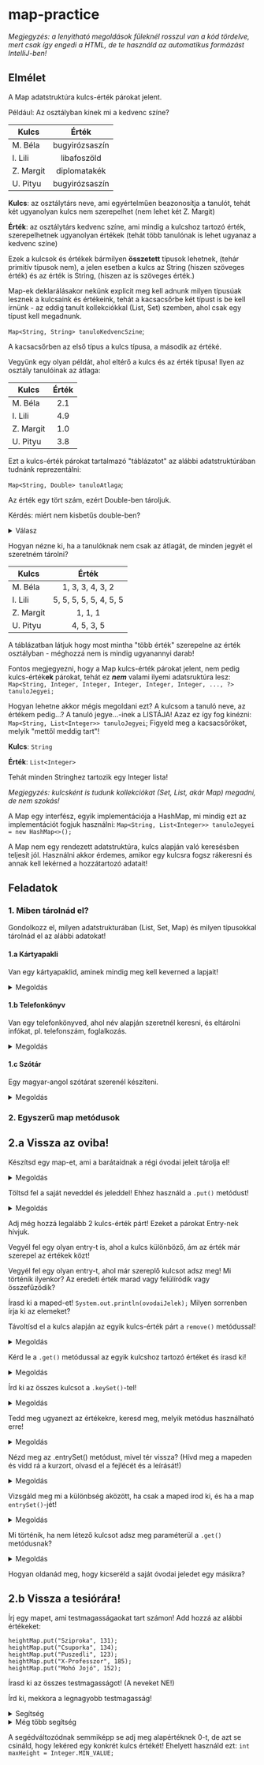 # map-practice

_Megjegyzés: a lenyitható megoldások füleknél
rosszul van a kód tördelve, mert csak így engedi a HTML,
de te használd az automatikus formázást IntelliJ-ben!_

## Elmélet

A Map adatstruktúra kulcs-érték párokat jelent.

Például: 
Az osztályban kinek mi a kedvenc színe?


| Kulcs     |      Érték      |
|-----------|:---------------:|
| M. Béla   | bugyirózsaszín  |
| I. Lili   |   libafoszöld   |
| Z. Margit |  diplomatakék   |
| U. Pityu  | bugyirózsaszín  |


**Kulcs**: az osztálytárs neve, 
ami egyértelműen beazonosítja a tanulót,
tehát két ugyanolyan kulcs nem szerepelhet
(nem lehet két Z. Margit)

**Érték**: az osztálytárs kedvenc színe,
ami mindig a kulcshoz tartozó érték,
szerepelhetnek ugyanolyan értékek
(tehát több tanulónak is lehet ugyanaz a kedvenc színe)

Ezek a kulcsok és értékek bármilyen **összetett** típusok lehetnek,
(tehár primitív típusok nem), a jelen esetben a kulcs az String
(hiszen szöveges érték) és az érték is String, (hiszen az is szöveges
érték.)

Map-ek deklarálásakor nekünk explicit meg kell adnunk milyen
típusúak lesznek a kulcsaink és értékeink, tehát a kacsacsőrbe
két típust is be kell írnünk - az eddig tanult kollekciókkal
(List, Set) szemben, ahol csak egy típust kell megadnunk.

`Map<String, String> tanuloKedvencSzine`;

A kacsacsőrben az első típus a kulcs típusa,
a második az értéké.

Vegyünk egy olyan példát, ahol eltérő a kulcs és az érték típusa!
Ilyen az osztály tanulóinak az átlaga:

| Kulcs     | Érték |
|-----------|:-----:|
| M. Béla   |  2.1  |
| I. Lili   |  4.9  |
| Z. Margit |  1.0  |
| U. Pityu  |  3.8  |

Ezt a kulcs-érték párokat tartalmazó "táblázatot" az alábbi adatstruktúrában
tudnánk reprezentálni:

`Map<String, Double> tanuloAtlaga`;

Az érték egy tört szám, ezért Double-ben tároljuk.

Kérdés: miért nem kisbetűs double-ben?
<details><summary>Válasz</summary><p>
Mert primitív típusokat nem tárolhatunk Map-ben!
</p></details>

Hogyan nézne ki, ha a tanulóknak nem csak az átlagát, de minden jegyét el szeretném tárolni?

| Kulcs     |         Érték          |
|-----------|:----------------------:|
| M. Béla   |    1, 3, 3, 4, 3, 2    |
| I. Lili   | 5, 5, 5, 5, 5, 4, 5, 5 |
| Z. Margit |        1, 1, 1         |
| U. Pityu  |       4, 5, 3, 5       |

A táblázatban látjuk hogy most mintha "több érték" szerepelne az érték osztályban - méghozzá
nem is mindig ugyanannyi darab!

Fontos megjegyezni, hogy a Map kulcs-érték párokat jelent, nem pedig kulcs-érték**ek** párokat, tehát
ez **_nem_** valami ilyemi adatsruktúra lesz:
`Map<String, Integer, Integer, Integer, Integer, Integer, ..., ?> tanuloJegyei;`

Hogyan lehetne akkor mégis megoldani ezt?
A kulcsom a tanuló neve, az értékem pedig...? A tanuló jegye...-inek a LISTÁJA!
Azaz ez így fog kinézni: `Map<String, List<Integer>> tanuloJegyei`;
Figyeld meg a kacsacsőröket, melyik "mettől meddig tart"!

**Kulcs**: `String`

**Érték**: `List<Integer>`

Tehát minden Stringhez tartozik egy Integer lista!

_Megjegyzés: kulcsként is tudunk kollekciókat (Set, List, akár Map) megadni, de nem szokás!_

A Map egy interfész, egyik implementációja a HashMap, mi mindig ezt az implementációt
fogjuk használni: `Map<String, List<Integer>> tanuloJegyei = new HashMap<>();`

A Map nem egy rendezett adatstruktúra, kulcs alapján való keresésben teljesít jól.
Használni akkor érdemes, amikor egy kulcsra fogsz rákeresni és annak kell lekérned
a hozzátartozó adatait!

## Feladatok

### 1. Miben tárolnád el?
Gondolkozz el, milyen adatstrukturában (List, Set, Map) és milyen típusokkal 
tárolnád el az alábbi adatokat!
#### 1.a Kártyapakli
Van egy kártyapaklid, aminek mindig meg kell keverned a lapjait!
<details><summary>Megoldás</summary><p>
Listában: List < Card > cards;
</p></details>

#### 1.b Telefonkönyv
Van egy telefonkönyved, ahol név alapján szeretnél keresni, és eltárolni
infókat, pl. telefonszám, foglalkozás.
<details><summary>Megoldás</summary><p>
Mapben: Map < String, ContactInfo > phoneBook;
Ahol a ContactInfo osztály (amit te magad hozol létre)
tartalmazza a telefonszámot és a foglalkozást is!
</p></details>

#### 1.c Szótár
Egy magyar-angol szótárat szerenél készíteni.
<details><summary>Megoldás</summary><p>
Mapben: Map < String, String > dictionary;
</p></details>

### 2. Egyszerű map metódusok

## 2.a Vissza az oviba!
Készítsd egy map-et, ami a barátaidnak a régi
óvodai jeleit tárolja el!

<details><summary>Megoldás</summary><pre>
Map< String, String> ovodaiJelek = new HashMap<>();
</pre></details>

Töltsd fel a saját neveddel és jeleddel!
Ehhez használd a `.put()` metódust!

<details><summary>Megoldás</summary><pre>
ovodaiJelek.put("Zámbó Jimmy", "korona");
</pre></details>

Adj még hozzá legalább 2 kulcs-érték párt!
Ezeket a párokat Entry-nek hívjuk.

Vegyél fel egy olyan entry-t is, ahol
a kulcs különböző, ám az érték már szerepel az értékek közt!

Vegyél fel egy olyan entry-t, ahol már
szereplő kulcsot adsz meg! Mi történik ilyenkor?
Az eredeti érték marad vagy felülíródik vagy összefűzödik?

Írasd ki a maped-et! `System.out.println(ovodaiJelek);`
Milyen sorrenben írja ki az elemeket?

Távoltísd el a kulcs alapján 
az egyik kulcs-érték párt a `remove()` metódussal!

<details><summary>Megoldás</summary><pre>
`ovodaiJelek.remove("Zámbó Jimmy");`
</pre></details>

Kérd le a `.get()` metódussal az egyik kulcshoz tartozó 
értéket és írasd ki!

<details><summary>Megoldás</summary><pre>
System.out.println(ovodaiJelek.get("Zámbó Jimmy")); // korona
</pre></details>

Írd ki az összes kulcsot a `.keySet()`-tel!
<details><summary>Megoldás</summary><pre>
System.out.println(ovodaiJelek.keySet());
</pre></details>

Tedd meg ugyanezt az értékekre, keresd meg, melyik
metódus használható erre!
<details><summary>Megoldás</summary><pre>
System.out.println(ovodaiJelek.values());
</pre></details>

Nézd meg az .entrySet() metódust, mivel tér vissza?
(Hívd meg a mapeden és vidd rá a kurzort, olvasd el a
fejlécét és a leírását!)
<details><summary>Megoldás</summary><pre>
Mily' meglepő, Set-tel tér vissza, amiben
a kulcs-érték párokból képzett Entry-ket tároljuk
</pre></details>

Vizsgáld meg mi a különbség aközött, 
ha csak a maped írod ki,
és ha a map `entrySet()`-jét!
<details><summary>Megoldás</summary><pre>
Kiíráskor nagyon minimális különbséget látunk,
a kapcsoszárójel helyett szögletes a zárójel, ám
itt a háttérben az történik, hogy más az adatstruktúra,
amit kiíratunk: első esetben Map, második esetben Set!
</pre></details>

Mi történik, ha nem létező kulcsot adsz meg paraméterül
a `.get()` metódusnak?
<details><summary>Megoldás</summary><pre>
null-t ad vissza
</pre></details>

Hogyan oldanád meg, hogy kicseréld a saját 
óvodai jeledet egy másikra?

## 2.b Vissza a tesiórára!
Írj egy mapet, ami testmagasságaokat tart számon!
Add hozzá az alábbi értékeket:

```
heightMap.put("Sziproka", 131);
heightMap.put("Csuporka", 134);
heightMap.put("Puszedli", 123);
heightMap.put("X-Professzor", 185);
heightMap.put("Mohó Jojó", 152);
```

Írasd ki az összes testmagasságot! (A neveket NE!)

Írd ki, mekkora a legnagyobb testmagasság!
<details><summary>Segítség</summary><p>
A values()-on kell végigiterálni, érdemes
foreach ciklust használnod!
</p></details>

<details><summary>Még több segítség</summary><pre>
A foreach ciklus fejléce:
for (int height : heightMap.values())
</pre></details>

A segédváltozódnak semmiképp se adj meg alapértéknek
0-t, de azt se csináld, hogy lekéred egy konkrét kulcs 
értékét!
Ehelyett használd ezt:
`int maxHeight = Integer.MIN_VALUE;` 

